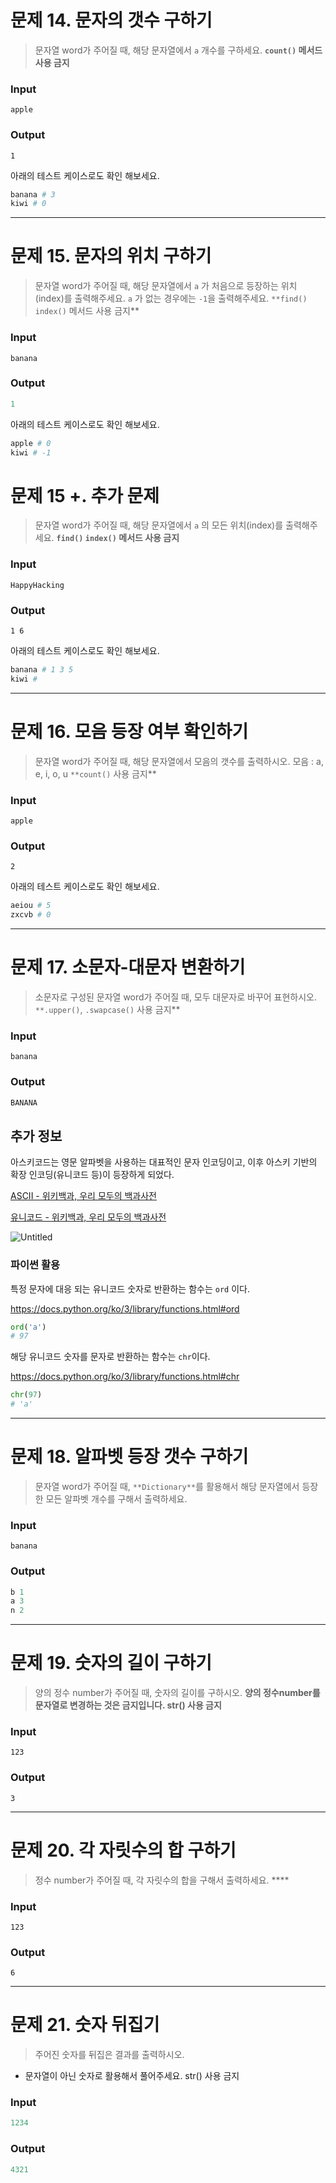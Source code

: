 # 문제 14. 문자의 갯수 구하기

> 문자열 word가 주어질 때, 해당 문자열에서 `a` 개수를 구하세요. **`count()` 메서드 사용 금지**

### Input

```
apple
```

### Output

```
1
```

아래의 테스트 케이스로도 확인 해보세요.

```python
banana # 3
kiwi # 0
```

---

# 문제 15. 문자의 위치 구하기

> 문자열 word가 주어질 때, 해당 문자열에서 `a` 가 처음으로 등장하는 위치(index)를 출력해주세요. `a` 가 없는 경우에는 `-1`을 출력해주세요. `**find()` `index()` 메서드 사용 금지**

### Input

```
banana
```

### Output

```python
1
```

아래의 테스트 케이스로도 확인 해보세요.

```python
apple # 0
kiwi # -1
```

# 문제 15 +. 추가 문제

> 문자열 word가 주어질 때, 해당 문자열에서 `a` 의 모든 위치(index)를 출력해주세요. **`find()` `index()` 메서드 사용 금지**

### Input

```
HappyHacking
```

### Output

```
1 6
```

아래의 테스트 케이스로도 확인 해보세요.

```python
banana # 1 3 5
kiwi # 
```







---

# 문제 16. 모음 등장 여부 확인하기

> 문자열 word가 주어질 때, 해당 문자열에서 모음의 갯수를 출력하시오. 모음 : a, e, i, o, u `**count()` 사용 금지**

### Input

```
apple
```

### Output

```
2
```

아래의 테스트 케이스로도 확인 해보세요.

```python
aeiou # 5
zxcvb # 0
```





---

# 문제 17. 소문자-대문자 변환하기

> 소문자로 구성된 문자열 word가 주어질 때, 모두 대문자로 바꾸어 표현하시오. `**.upper()`, `.swapcase()` 사용 금지**

### Input

```
banana
```

### Output

```python
BANANA
```

## 추가 정보

아스키코드는 영문 알파벳을 사용하는 대표적인 문자 인코딩이고, 이후 아스키 기반의 확장 인코딩(유니코드 등)이 등장하게 되었다.

[ASCII - 위키백과, 우리 모두의 백과사전](https://ko.wikipedia.org/wiki/ASCII)

[유니코드 - 위키백과, 우리 모두의 백과사전](https://ko.wikipedia.org/wiki/유니코드)

![Untitled](https://s3-us-west-2.amazonaws.com/secure.notion-static.com/c8becbe8-9922-4fac-b3ef-2fbeb0f8b209/Untitled.png)

### 파이썬 활용

특정 문자에 대응 되는 유니코드 숫자로 반환하는 함수는 `ord` 이다.

https://docs.python.org/ko/3/library/functions.html#ord

```python
ord('a') 
# 97
```

해당 유니코드 숫자를 문자로 반환하는 함수는 `chr`이다.

https://docs.python.org/ko/3/library/functions.html#chr

```python
chr(97)
# 'a'
```



---

# 문제 18.  알파벳 등장 갯수 구하기

> 문자열 word가 주어질 때, `**Dictionary**`를 활용해서 해당 문자열에서 등장한 모든 알파벳 개수를 구해서 출력하세요.

### Input

```
banana
```

### Output

```python
b 1
a 3
n 2
```



---

# 문제 19. 숫자의 길이 구하기

> 양의 정수 number가 주어질 때, 숫자의 길이를 구하시오. **양의 정수number를 문자열로 변경하는 것은 금지입니다. str() 사용 금지**

### Input

```
123
```

### Output

```
3
```



---

# 문제 20. 각 자릿수의 합 구하기

> 정수 number가 주어질 때, 각 자릿수의 합을 구해서 출력하세요. ****

### Input

```
123
```

### Output

```
6
```



---

# 문제 21. 숫자 뒤집기

> 주어진 숫자를 뒤집은 결과를 출력하시오.

- 문자열이 아닌 숫자로 활용해서 풀어주세요. str() 사용 금지

> 

### Input

```python
1234
```

### Output

```python
4321
```

